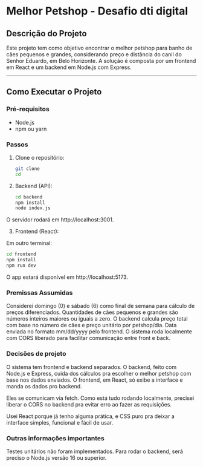 # Melhor Petshop - Desafio dti digital

## Descrição do Projeto

Este projeto tem como objetivo encontrar o melhor petshop para banho de cães pequenos e grandes, considerando preço e distância do canil do Senhor Eduardo, em Belo Horizonte. A solução é composta por um frontend em React e um backend em Node.js com Express.

---

## Como Executar o Projeto

### Pré-requisitos

- Node.js
- npm ou yarn

### Passos

1. Clone o repositório:

   ```bash
   git clone 
   cd
   ```
2. Backend (API):

   ```bash
   cd backend
   npm install
   node index.js
   ```
O servidor rodará em http://localhost:3001.

3. Frontend (React):

Em outro terminal:

   ```bash
   cd frontend
   npm install
   npm run dev
   ```
O app estará disponível em http://localhost:5173.

### Premissas Assumidas

Considerei domingo (0) e sábado (6) como final de semana para cálculo de preços diferenciados.
Quantidades de cães pequenos e grandes são números inteiros maiores ou iguais a zero.
O backend calcula preço total com base no número de cães e preço unitário por petshop/dia.
Data enviada no formato mm/dd/yyyy pelo frontend.
O sistema roda localmente com CORS liberado para facilitar comunicação entre front e back.


### Decisões de projeto

O sistema tem frontend e backend separados. O backend, feito com Node.js e Express, cuida dos cálculos pra escolher o melhor petshop com base nos dados enviados. O frontend, em React, só exibe a interface e manda os dados pro backend.

Eles se comunicam via fetch. Como está tudo rodando localmente, precisei liberar o CORS no backend pra evitar erro ao fazer as requisições.

Usei React porque já tenho alguma prática, e CSS puro pra deixar a interface simples, funcional e fácil de usar.


### Outras informações importantes

Testes unitários não foram implementados.
Para rodar o backend, será preciso o Node.js versão 16 ou superior.
